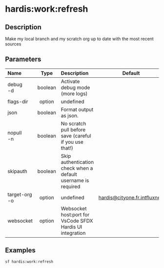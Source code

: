 <!-- This file has been generated with command 'sf hardis:doc:plugin:generate'. Please do not update it manually or it may be overwritten -->
# hardis:work:refresh

## Description

Make my local branch and my scratch org up to date with the most recent sources

## Parameters

| Name              |  Type   | Description                                                   |           Default            | Required | Options |
|:------------------|:-------:|:--------------------------------------------------------------|:----------------------------:|:--------:|:-------:|
| debug<br/>-d      | boolean | Activate debug mode (more logs)                               |                              |          |         |
| flags-dir         | option  | undefined                                                     |                              |          |         |
| json              | boolean | Format output as json.                                        |                              |          |         |
| nopull<br/>-n     | boolean | No scratch pull before save (careful if you use that!)        |                              |          |         |
| skipauth          | boolean | Skip authentication check when a default username is required |                              |          |         |
| target-org<br/>-o | option  | undefined                                                     | hardis@cityone.fr.intfluxne2 |          |         |
| websocket         | option  | Websocket host:port for VsCode SFDX Hardis UI integration     |                              |          |         |

## Examples

```shell
sf hardis:work:refresh
```


